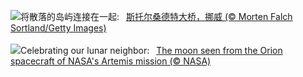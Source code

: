 ![](https://www.bing.com/th?id=OHR.BridgeNorway_ZH-CN9063814637_UHD.jpg&w=1000)将散落的岛屿连接在一起:&nbsp;&ensp;[斯托尔桑德特大桥，挪威 (© Morten Falch Sortland/Getty Images)](https://www.bing.com/th?id=OHR.BridgeNorway_ZH-CN9063814637_UHD.jpg)
<br><br/>
![](https://www.bing.com/th?id=OHR.MoonDayArtemis_EN-US1226397186_UHD.jpg&w=1000)Celebrating our lunar neighbor:&nbsp;&ensp;[The moon seen from the Orion spacecraft of NASA's Artemis mission (© NASA)](https://www.bing.com/th?id=OHR.MoonDayArtemis_EN-US1226397186_UHD.jpg)
<br><br/>
